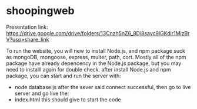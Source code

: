 # shoopingweb
Presentation link: https://drive.google.com/drive/folders/13Cnzh5nZ6_8Di8savc9lGKdir1MizBrV?usp=share_link

To run the website, you will new to install Node.js, and npm package suck as mongoDB, mongoose, express, multer, path, cort. Mostly all of the npm package have already depencency in the Node.js package, but you may need to installl again for double check. 
after install Node.js and npm package, you can start and run the server with: 
- node database.js 
after the sever said connect successful, then go to live server and go live the:
- index.html 
this should give to start the code
